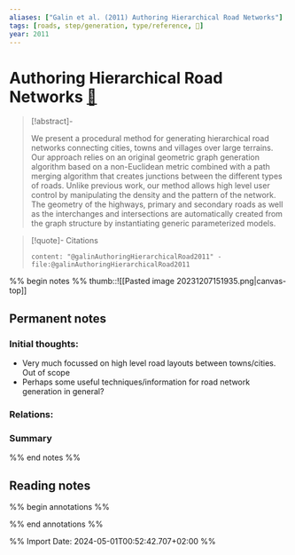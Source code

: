 ```yaml
---
aliases: ["Galin et al. (2011) Authoring Hierarchical Road Networks"]
tags: [roads, step/generation, type/reference, 🔻]
year: 2011
---
```

# Authoring Hierarchical Road Networks [📖](zotero://select/library/items/UWULHXUZ)

> [!abstract]-
> 
> We present a procedural method for generating hierarchical road networks connecting cities, towns and villages over large terrains. Our approach relies on an original geometric graph generation algorithm based on a non-Euclidean metric combined with a path merging algorithm that creates junctions between the different types of roads. Unlike previous work, our method allows high level user control by manipulating the density and the pattern of the network. The geometry of the highways, primary and secondary roads as well as the interchanges and intersections are automatically created from the graph structure by instantiating generic parameterized models.
> 

> [!quote]- Citations
> 
> ```query
> content: "@galinAuthoringHierarchicalRoad2011" -file:@galinAuthoringHierarchicalRoad2011
> ```

%% begin notes %%
thumb::![[Pasted image 20231207151935.png|canvas-top]]
## Permanent notes
### Initial thoughts:
- Very much focussed on high level road layouts between towns/cities. Out of scope
- Perhaps some useful techniques/information for road network generation in general?

### Relations:


### Summary


%% end notes %%
## Reading notes
%% begin annotations %%

%% end annotations %%



%% Import Date: 2024-05-01T00:52:42.707+02:00 %%
